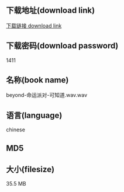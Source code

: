 ## 下载地址(download link)
[下载链接 download link](https://voluble-croquembouche-d321dc.netlify.app/?s=beyond-%E5%91%BD%E8%BF%90%E6%B4%BE%E5%AF%B9-%E5%8F%AF%E7%9F%A5%E9%81%93.wav)

## 下载密码(download password)
1411

## 名称(book name)
beyond-命运派对-可知道.wav.wav

## 语言(language)
chinese

## MD5


## 大小(filesize)
35.5 MB
